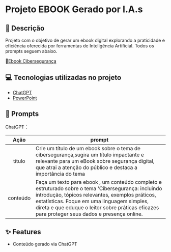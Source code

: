 # Projeto EBOOK Gerado por I.A.s

## 📒 Descrição

Projeto com o objetivo de gerar um ebook digital explorando a praticidade e eficiência oferecida por ferramentas de Inteligência Artificial.
Todos os prompts seguem abaixo.

📕[Ebook Cibersegurança](https://github.com/Niquefranca/prompts-recipe-to-create-a-ebook/blob/main/Ebook%20-%20Ciberseguran%C3%A7a.pdf)


## 💻 Tecnologias utilizadas no projeto

- [ChatGPT](https://chat.openai.com/) 
- [PowerPoint](https://www.microsoft.com/en/microsoft-365/powerpoint)

## 🧠 Prompts


ChatGPT：

|   Ação   | prompt                                                                                                                                                                                                                                                                         |
| :------: | ------------------------------------------------------------------------------------------------------------------------------------------------------------------------------------------------------------------------------------------------------------------------------ |
|  título  | Crie um título de um ebook sobre o tema de cibersegurança,sugira um título impactante e relevante para um eBook sobre segurança digital, que atrai a atenção do público e destaca a importância do tema              |
| conteúdo | Faça um texto para ebook , um conteúdo completo e estruturado sobre o tema 'Cibersegurança: incluindo introdução, tópicos relevantes, exemplos práticos, estatísticas. Foque em uma linguagem simples, direta e que eduque o leitor sobre práticas eficazes para proteger seus dados e presença online.|

## ✨ Features

- Conteúdo gerado via ChatGPT


